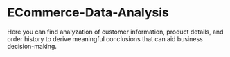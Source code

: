 # ECommerce-Data-Analysis
Here you can find analyzation of customer information, product details, and order history to derive meaningful conclusions that can aid business decision-making.
